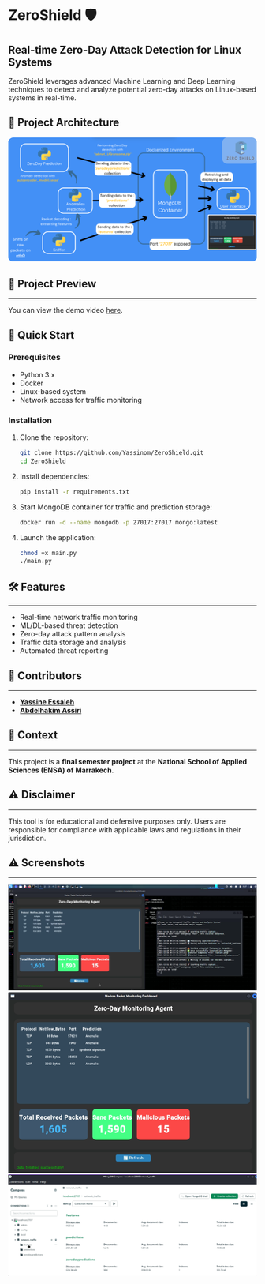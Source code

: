 # ZeroShield 🛡️  

## Real-time Zero-Day Attack Detection for Linux Systems  

ZeroShield leverages advanced Machine Learning and Deep Learning techniques to detect and analyze potential zero-day attacks on Linux-based systems in real-time.

## 🔧 Project Architecture 

![Screenshot 1](./screenshots/pic1.png)

## 🎥 Project Preview
-------------

You can view the demo video [here](./screenshots/preview.mp4).

## 🚀 Quick Start  

### Prerequisites  

- Python 3.x  
- Docker  
- Linux-based system  
- Network access for traffic monitoring  

### Installation  

1. Clone the repository:  

   ```bash
   git clone https://github.com/Yassinom/ZeroShield.git
   cd ZeroShield
   ```
   
2. Install dependencies:

   ```bash
   pip install -r requirements.txt
   ```
   
3. Start MongoDB container for traffic and prediction storage:

   ```bash
   docker run -d --name mongodb -p 27017:27017 mongo:latest
   ```   

4. Launch the application:

   ```bash
   chmod +x main.py
   ./main.py
   ```   

## 🛠️ Features
------------

* Real-time network traffic monitoring
* ML/DL-based threat detection
* Zero-day attack pattern analysis
* Traffic data storage and analysis
* Automated threat reporting

## 🤝 Contributors
----------

* **[Yassine Essaleh](https://github.com/Yassinom)** 
* **[Abdelhakim Assiri](https://github.com/Assiriabdelhakim)**

## 📝 Context
----------

This project is a **final semester project** at the **National School of Applied Sciences (ENSA) of Marrakech**.

## ⚠️ Disclaimer
-------------

This tool is for educational and defensive purposes only. Users are responsible for compliance with applicable laws and regulations in their jurisdiction.

## ⚠️ Screenshots
-------------

![Screenshot 2](./screenshots/pic2.png)
![Screenshot 3](./screenshots/pic3.png)
![Screenshot 4](./screenshots/pic4.png)




